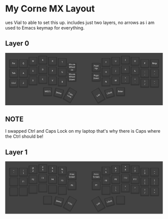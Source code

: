 # My Corne MX Layout

ues Vial to able to set this up. includes just two layers, no arrows as i am used to Emacs keymap for everything.

## Layer 0

<p align="center">
  <img src="https://github.com/stakhovyak/CorneMXLayout/blob/b3fa89746a22b64e02d6d73b84301fbe7290558c/layer_0.png" alt="my keeb layout layer 0"/>
</p>

## NOTE

I swapped Ctrl and Caps Lock on my laptop
that's why there is Caps where the Ctrl should be!

## Layer 1

<p align="center">
  <img src="https://github.com/stakhovyak/CorneMXLayout/blob/b3fa89746a22b64e02d6d73b84301fbe7290558c/layer_1.png" alt="my keeb layout layer 0"/>
</p>
